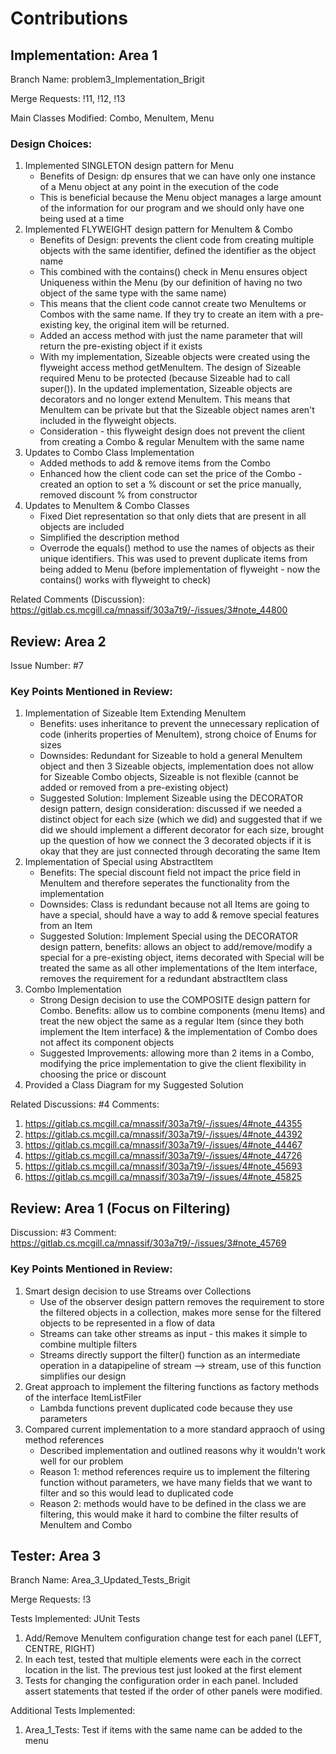 # Contributions 

## Implementation: Area 1 
Branch Name:  problem3_Implementation_Brigit

Merge Requests: !11, !12, !13

Main Classes Modified: Combo, MenuItem, Menu

### Design Choices: 
1. Implemented SINGLETON design pattern for Menu 
   * Benefits of Design: dp ensures that we can have only one instance of a Menu object at any point in the execution of the code 
   * This is beneficial because the Menu object manages a large amount of the information for our program and we should only have one being used at a time
2. Implemented FLYWEIGHT design pattern for MenuItem & Combo 
   * Benefits of Design: prevents the client code from creating multiple objects with the same identifier, defined the identifier as the object name
   * This combined with the contains() check in Menu ensures object Uniqueness within the Menu (by our definition of having no two object of the same type with the same name)
   * This means that the client code cannot create two MenuItems or Combos with the same name. If they try to create an item with a pre-existing key, the original item will be returned. 
   * Added an access method with just the name parameter that will return the pre-existing object if it exists 
   * With my implementation, Sizeable objects were created using the flyweight access method getMenuItem. The design of Sizeable required Menu to be protected (because Sizeable had to call super()). In the updated implementation, Sizeable objects are decorators and no longer extend MenuItem. This means that MenuItem can be private but that the Sizeable object names aren't included in the flyweight objects. 
   * Consideration - this flyweight design does not prevent the client from creating a Combo & regular MenuItem with the same name
3. Updates to Combo Class Implementation 
    * Added methods to add & remove items from the Combo 
    * Enhanced how the client code can set the price of the Combo - created an option to set a % discount or set the price manually, removed discount % from constructor 
4. Updates to MenuItem & Combo Classes
    * Fixed Diet representation so that only diets that are present in all objects are included 
    * Simplified the description method 
    * Overrode the equals() method to use the names of objects as their unique identifiers. This was used to prevent duplicate items from being added to Menu (before implementation of flyweight - now the contains() works with flyweight to check)

Related Comments (Discussion): https://gitlab.cs.mcgill.ca/mnassif/303a7t9/-/issues/3#note_44800

## Review: Area 2
Issue Number:  #7

### Key Points Mentioned in Review: 
1. Implementation of Sizeable Item Extending MenuItem 
    * Benefits: uses inheritance to prevent the unnecessary replication of code (inherits properties of MenuItem), strong choice of Enums for sizes 
    * Downsides: Redundant for Sizeable to hold a general MenuItem object and then 3 Sizeable objects, implementation does not allow for Sizeable Combo objects, Sizeable is not flexible (cannot be added or removed from a pre-existing object)
    * Suggested Solution: Implement Sizeable using the DECORATOR design pattern, design consideration: discussed if we needed a distinct object for each size (which we did) and suggested that if we did we should implement a different decorator for each size, brought up the question of how we connect the 3 decorated objects if it is okay that they are just connected through decorating the same Item 
2. Implementation of Special using AbstractItem 
    * Benefits: The special discount field not impact the price field in MenuItem and therefore seperates the functionality from the implementation
    * Downsides: Class is redundant because not all Items are going to have a special, should have a way to add & remove special features from an Item 
    * Suggested Solution: Implement Special using the DECORATOR design pattern, benefits: allows an object to add/remove/modify a special for a pre-existing object, items decorated with Special will be treated the same as all other implementations of the Item interface, removes the requirement for a redundant abstractItem class  
3. Combo Implementation
    * Strong Design decision to use the COMPOSITE design pattern for Combo. Benefits: allow us to combine components (menu Items) and treat the new object the same as a regular Item (since they both implement the Item interface) & the implementation of Combo does not affect its component objects 
    * Suggested Improvements: allowing more than 2 items in a Combo, modifying the price implementation to give the client flexibility in choosing the price or discount 
4. Provided a Class Diagram for my Suggested Solution 


Related Discussions: #4 
Comments: 
1. https://gitlab.cs.mcgill.ca/mnassif/303a7t9/-/issues/4#note_44355
2. https://gitlab.cs.mcgill.ca/mnassif/303a7t9/-/issues/4#note_44392
3. https://gitlab.cs.mcgill.ca/mnassif/303a7t9/-/issues/4#note_44467
4. https://gitlab.cs.mcgill.ca/mnassif/303a7t9/-/issues/4#note_44726
5. https://gitlab.cs.mcgill.ca/mnassif/303a7t9/-/issues/4#note_45693
6. https://gitlab.cs.mcgill.ca/mnassif/303a7t9/-/issues/4#note_45825 

## Review: Area 1 (Focus on Filtering)
Discussion: #3
Comment: https://gitlab.cs.mcgill.ca/mnassif/303a7t9/-/issues/3#note_45769

### Key Points Mentioned in Review: 
1. Smart design decision to use Streams over Collections 
    * Use of the observer design pattern removes the requirement to store the filtered objects in a collection, makes more sense for the filtered objects to be represented in a flow of data 
    * Streams can take other streams as input - this makes it simple to combine multiple filters 
    * Streams directly support the filter() function as an intermediate operation in a datapipeline of stream --> stream, use of this function simplifies our design 
2. Great approach to implement the filtering functions as factory methods of the interface ItemListFiler 
    * Lambda functions prevent duplicated code because they use parameters  
3. Compared current implementation to a more standard appraoch of using method references
    * Described implementation and outlined reasons why it wouldn't work well for our problem
    * Reason 1: method references require us to implement the filtering function without parameters, we have many fields that we want to filter and so this would lead to duplicated code 
    * Reason 2: methods would have to be defined in the class we are filtering, this would make it hard to combine the filter results of MenuItem and Combo

## Tester: Area 3
Branch Name: Area_3_Updated_Tests_Brigit

Merge Requests: !3

Tests Implemented: JUnit Tests
1. Add/Remove MenuItem configuration change test for each panel (LEFT, CENTRE, RIGHT)
2. In each test, tested that multiple elements were each in the correct location in the list. The previous test just looked at the first element
3. Tests for changing the configuration order in each panel. Included assert statements that tested if the order of other panels were modified.

Additional Tests Implemented: 
1. Area_1_Tests: Test if items with the same name can be added to the menu

 